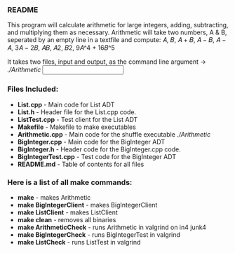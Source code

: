 ### README

This program will calculate arithmetic for large integers, adding, subtracting, and multiplying them as necessary. Arithmetic will take two numbers, A & B, seperated by an empty line in a textfile and compute: 𝐴, 𝐵, 𝐴 + 𝐵, 𝐴 − 𝐵, 𝐴 − 𝐴, 3𝐴 − 2𝐵, 𝐴𝐵, 𝐴2, 𝐵2, 9𝐴^4 + 16𝐵^5

It takes two files, input and output, as the command line argument -> *./Arithmetic <input file> <output file>*

### Files Included:
- **List.cpp** - Main code for List ADT
- **List.h** - Header file for the List.cpp code.
- **ListTest.cpp** - Test client for the List ADT
- **Makefile** - Makefile to make executables
- **Arithmetic.cpp** - Main code for the shuffle executable *./Arithmetic*
- **BigInteger.cpp** - Main code for the BigInteger ADT
- **BigInteger.h** - Header code for the BigInteger.cpp code.
- **BigIntegerTest.cpp** - Test code for the BigInteger ADT
- **README.md** - Table of contents for all files

### Here is a list of all make commands:
- **make**              -       makes Arithmetic
- **make BigIntegerClient**  -  makes BigIntegerClient
- **make ListClient**     -     makes ListClient
- **make clean**          -     removes all binaries
- **make ArithmeticCheck**   -  runs Arithmetic in valgrind on in4 junk4
- **make BigIntegerCheck**   -  runs BigIntegerTest in valgrind
- **make ListCheck**     -      runs ListTest in valgrind